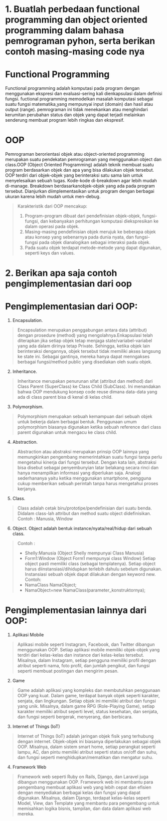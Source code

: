 # 1. Buatlah perbedaan functional programming dan object oriented programming dalam bahasa pemrograman pyhon, serta berikan contoh masing-masing code nya
  # Functional Programming
  Functional programming adalah komputasi pada program dengan menggunakan ekspresi dan evaluasi-sering kali dienkapsulasi dalam definisi fungsi. fuctional programming memodelkan masalah komputasi sebagai suatu fungsi matematika,yang mempunyai input (domain) dan hasil atau output (range). pemrograman ini tidak menekankan atau menghindari kerumitan perubahan status dan objek yang dapat terjadi melainkan senderung membuat program lebih ringkas dan ekspresif.
  # OOP
  Pemrograman berorientasi objek atau object-oriented programming merupakan suatu pendekatan pemrograman yang menggunakan object dan class.OOP (Object Oriented Programming) adalah teknik membuat suatu program berdasarkan objek dan apa yang bisa dilakukan objek tersebut. OOP terdiri dari objek-objek yang berinteraksi satu sama lain untuk menyelesaikan sebuah tugas. Kode-kode di-breakdown agar lebih mudah di-manage. Breakdown berdasarkanobjek-objek yang ada pada program tersebut. Dianjurkan  diimplementasikan untuk program dengan berbagai ukuran karena lebih mudah untuk men-debug. 
  > Karakteristik dari OOP mencakup:
  > 1) Program-program dibuat dari pendefinisian objek-objek, fungsi-fungsi, dan kebanyakan perhitungan komputasi diekspresikan ke dalam operasi pada objek.
  > 2) Masing-masing pendefinisian objek merujuk ke beberapa objek atau konsep yang sebenarnya pada dunia nyata, dan fungsi-fungsi pada objek dianalogikan sebagai interaksi pada objek. 
  > 3) Pada suatu objek terdapat metode-metode yang dapat digunakan, seperti keys dan values.
 
# 2. Berikan apa saja contoh pengimplementasian dari oop
# Pengimplementasian dari OOP:
  1) Encapsulation. 
> Encapsulation merupakan penggabungan antara data (attribut) dengan prosedure (method) yang mengolahnya.Enkapsulasi telah diterapkan jika setiap objek tetap menjaga state/variabel-variabel yang ada dalam dirinya tetap Private. Sehingga, ketika objek lain berinteraksi dengannya, objek tersebut tidak memiliki akses langsung ke state ini. Sebagai gantinya, mereka hanya dapat menngakses berbagai fungsi/method public yang disediakan oleh suatu objek.
  2) Inheritance. 
> Inheritance merupakan penurunan sifat (attribut dan method) dari Class Parent (SuperClass) ke Class Child (SubClass). Ini menandakan bahwa OOP mendukung konsep code reuse dimana data-data yang ada di class parent bisa di kenal di kelas child.
  3) Polymorphism. 
> Polymorphism merupakan sebuah kemampuan dari sebuah objek untuk bekerja dalam berbagai bentuk. Penggunaan umum polymorphism biasanya digunakan ketika sebuah reference dari class parent digunakan untuk mengacu ke class child.
  4) Abstraction. 
> Abstraction atau abstraksi merupakan prinsip OOP lainnya yang memungkinkan pengembang memerintahkan suatu fungsi tanpa perlu mengetahui kinerja dari fungsi tersebut. Dengan kata lain, abstraksi bisa disebut sebagai penyembunyian latar belakang secara rinci dan hanya menampilkan informasi yang diperlukan saja. Analogi sederhananya yaitu ketika menggunakan smartphone, pengguna cukup memberikan sebuah perintah tanpa harus mengetahui proses kerjanya.
  5) Class. 
> Class adalah cetak biru/prototipe/pendefinisian dari suatu benda. Didalam class-lah attribut dan method suatu object didefinisikan. Contoh : Manusia, Window
  6) Object. Object adalah bentuk instance/nyata/real/hidup dari sebuah class. 
> Contoh :
> - Shelly:Manusia (Object Shelly mempunyai Class Manusia)
> - Form1:Window (Object Form1 mempunyai class Window)
  Setiap object pasti memiliki class (sebagai templatenya). Setiap object harus diinstansiasi/dihidupkan terlebih dahulu sebelum digunakan. Instansiasi sebuah objek dapat dilakukan dengan keyword new.  
> Contoh:
> - NamaClass NamaObject;
> - NamaObject=new NamaClass(parameter_konstruktornya);
# Pengimplementasian lainnya dari OOP:
1. Aplikasi Mobile
> Aplikasi mobile seperti Instagram, Facebook, dan Twitter dibangun menggunakan OOP. Setiap aplikasi mobile memiliki objek-objek yang terdiri dari kelas-kelas dan instance dari kelas-kelas tersebut. Misalnya, dalam Instagram, setiap pengguna memiliki profil dengan atribut seperti nama, foto profil, dan jumlah pengikut, dan fungsi seperti membuat postingan dan mengirim pesan.

2. Game
> Game adalah aplikasi yang kompleks dan membutuhkan penggunaan OOP yang kuat. Dalam game, terdapat banyak objek seperti karakter, senjata, dan lingkungan. Setiap objek ini memiliki atribut dan fungsi yang unik. Misalnya, dalam game RPG (Role-Playing Game), setiap karakter memiliki atribut seperti level, status kesehatan, dan senjata, dan fungsi seperti bergerak, menyerang, dan berbicara.

3. Internet of Things (IoT)
> Internet of Things (IoT) adalah jaringan objek fisik yang terhubung dengan internet. Objek-objek ini biasanya diperlakukan sebagai objek OOP. Misalnya, dalam sistem smart home, setiap perangkat seperti lampu, AC, dan pintu memiliki atribut seperti status on/off dan suhu, dan fungsi seperti menghidupkan/mematikan dan mengatur suhu.

4. Framework Web
> Framework web seperti Ruby on Rails, Django, dan Laravel juga dibangun menggunakan OOP. Framework web ini membantu para pengembang membuat aplikasi web yang lebih cepat dan efisien dengan menyediakan berbagai kelas dan fungsi yang dapat digunakan. Misalnya, dalam Django, terdapat kelas-kelas seperti Model, View, dan Template yang membantu para pengembang untuk memisahkan logika bisnis, tampilan, dan data dalam aplikasi web mereka.

     
